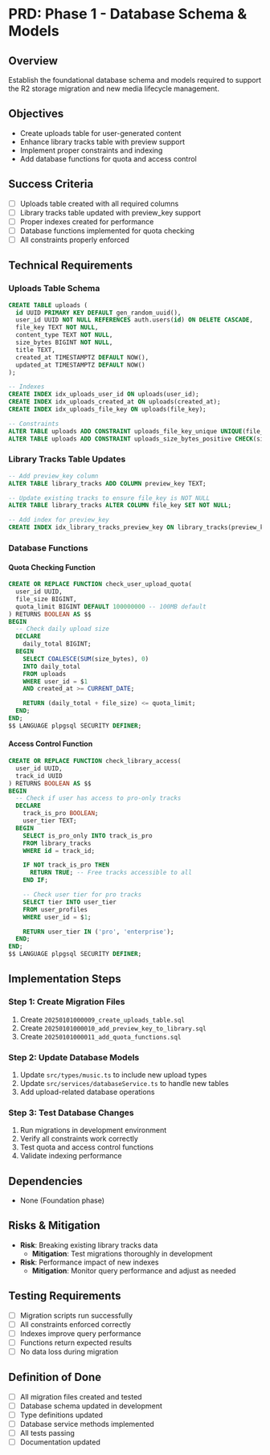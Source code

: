 # PRD: Phase 1 - Database Schema & Models

## Overview

Establish the foundational database schema and models required to support the R2 storage migration and new media lifecycle management.

## Objectives

- Create uploads table for user-generated content
- Enhance library tracks table with preview support
- Implement proper constraints and indexing
- Add database functions for quota and access control

## Success Criteria

- [ ] Uploads table created with all required columns
- [ ] Library tracks table updated with preview_key support
- [ ] Proper indexes created for performance
- [ ] Database functions implemented for quota checking
- [ ] All constraints properly enforced

## Technical Requirements

### Uploads Table Schema

```sql
CREATE TABLE uploads (
  id UUID PRIMARY KEY DEFAULT gen_random_uuid(),
  user_id UUID NOT NULL REFERENCES auth.users(id) ON DELETE CASCADE,
  file_key TEXT NOT NULL,
  content_type TEXT NOT NULL,
  size_bytes BIGINT NOT NULL,
  title TEXT,
  created_at TIMESTAMPTZ DEFAULT NOW(),
  updated_at TIMESTAMPTZ DEFAULT NOW()
);

-- Indexes
CREATE INDEX idx_uploads_user_id ON uploads(user_id);
CREATE INDEX idx_uploads_created_at ON uploads(created_at);
CREATE INDEX idx_uploads_file_key ON uploads(file_key);

-- Constraints
ALTER TABLE uploads ADD CONSTRAINT uploads_file_key_unique UNIQUE(file_key);
ALTER TABLE uploads ADD CONSTRAINT uploads_size_bytes_positive CHECK(size_bytes > 0);
```

### Library Tracks Table Updates

```sql
-- Add preview_key column
ALTER TABLE library_tracks ADD COLUMN preview_key TEXT;

-- Update existing tracks to ensure file_key is NOT NULL
ALTER TABLE library_tracks ALTER COLUMN file_key SET NOT NULL;

-- Add index for preview_key
CREATE INDEX idx_library_tracks_preview_key ON library_tracks(preview_key);
```

### Database Functions

#### Quota Checking Function

```sql
CREATE OR REPLACE FUNCTION check_user_upload_quota(
  user_id UUID,
  file_size BIGINT,
  quota_limit BIGINT DEFAULT 100000000 -- 100MB default
) RETURNS BOOLEAN AS $$
BEGIN
  -- Check daily upload size
  DECLARE
    daily_total BIGINT;
  BEGIN
    SELECT COALESCE(SUM(size_bytes), 0)
    INTO daily_total
    FROM uploads
    WHERE user_id = $1
    AND created_at >= CURRENT_DATE;

    RETURN (daily_total + file_size) <= quota_limit;
  END;
END;
$$ LANGUAGE plpgsql SECURITY DEFINER;
```

#### Access Control Function

```sql
CREATE OR REPLACE FUNCTION check_library_access(
  user_id UUID,
  track_id UUID
) RETURNS BOOLEAN AS $$
BEGIN
  -- Check if user has access to pro-only tracks
  DECLARE
    track_is_pro BOOLEAN;
    user_tier TEXT;
  BEGIN
    SELECT is_pro_only INTO track_is_pro
    FROM library_tracks
    WHERE id = track_id;

    IF NOT track_is_pro THEN
      RETURN TRUE; -- Free tracks accessible to all
    END IF;

    -- Check user tier for pro tracks
    SELECT tier INTO user_tier
    FROM user_profiles
    WHERE user_id = $1;

    RETURN user_tier IN ('pro', 'enterprise');
  END;
END;
$$ LANGUAGE plpgsql SECURITY DEFINER;
```

## Implementation Steps

### Step 1: Create Migration Files

1. Create `20250101000009_create_uploads_table.sql`
2. Create `20250101000010_add_preview_key_to_library.sql`
3. Create `20250101000011_add_quota_functions.sql`

### Step 2: Update Database Models

1. Update `src/types/music.ts` to include new upload types
2. Update `src/services/databaseService.ts` to handle new tables
3. Add upload-related database operations

### Step 3: Test Database Changes

1. Run migrations in development environment
2. Verify all constraints work correctly
3. Test quota and access control functions
4. Validate indexing performance

## Dependencies

- None (Foundation phase)

## Risks & Mitigation

- **Risk**: Breaking existing library tracks data
  - **Mitigation**: Test migrations thoroughly in development
- **Risk**: Performance impact of new indexes
  - **Mitigation**: Monitor query performance and adjust as needed

## Testing Requirements

- [ ] Migration scripts run successfully
- [ ] All constraints enforced correctly
- [ ] Indexes improve query performance
- [ ] Functions return expected results
- [ ] No data loss during migration

## Definition of Done

- [ ] All migration files created and tested
- [ ] Database schema updated in development
- [ ] Type definitions updated
- [ ] Database service methods implemented
- [ ] All tests passing
- [ ] Documentation updated
